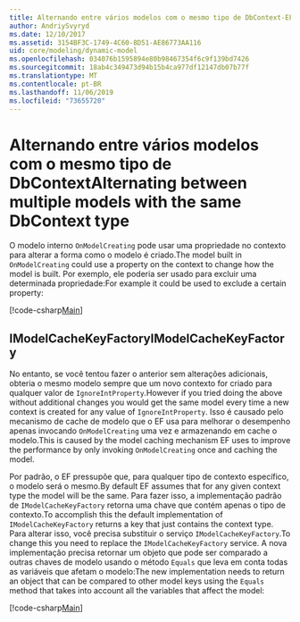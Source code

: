 ```yaml
---
title: Alternando entre vários modelos com o mesmo tipo de DbContext-EF Core
author: AndriySvyryd
ms.date: 12/10/2017
ms.assetid: 3154BF3C-1749-4C60-8D51-AE86773AA116
uid: core/modeling/dynamic-model
ms.openlocfilehash: 034076b1595894e80b98467354f6c9f139bd7426
ms.sourcegitcommit: 18ab4c349473d94b15b4ca977df12147db07b77f
ms.translationtype: MT
ms.contentlocale: pt-BR
ms.lasthandoff: 11/06/2019
ms.locfileid: "73655720"
---
```

# <a name="alternating-between-multiple-models-with-the-same-dbcontext-type"></a><span data-ttu-id="8ca75-102">Alternando entre vários modelos com o mesmo tipo de DbContext</span><span class="sxs-lookup"><span data-stu-id="8ca75-102">Alternating between multiple models with the same DbContext type</span></span>

<span data-ttu-id="8ca75-103">O modelo interno `OnModelCreating` pode usar uma propriedade no contexto para alterar a forma como o modelo é criado.</span><span class="sxs-lookup"><span data-stu-id="8ca75-103">The model built in `OnModelCreating` could use a property on the context to change how the model is built.</span></span> <span data-ttu-id="8ca75-104">Por exemplo, ele poderia ser usado para excluir uma determinada propriedade:</span><span class="sxs-lookup"><span data-stu-id="8ca75-104">For example it could be used to exclude a certain property:</span></span>

[!code-csharp[Main](../../../samples/core/DynamicModel/DynamicContext.cs?name=Class)]

## <a name="imodelcachekeyfactory"></a><span data-ttu-id="8ca75-105">IModelCacheKeyFactory</span><span class="sxs-lookup"><span data-stu-id="8ca75-105">IModelCacheKeyFactory</span></span>

<span data-ttu-id="8ca75-106">No entanto, se você tentou fazer o anterior sem alterações adicionais, obteria o mesmo modelo sempre que um novo contexto for criado para qualquer valor de `IgnoreIntProperty`.</span><span class="sxs-lookup"><span data-stu-id="8ca75-106">However if you tried doing the above without additional changes you would get the same model every time a new context is created for any value of `IgnoreIntProperty`.</span></span> <span data-ttu-id="8ca75-107">Isso é causado pelo mecanismo de cache de modelo que o EF usa para melhorar o desempenho apenas invocando `OnModelCreating` uma vez e armazenando em cache o modelo.</span><span class="sxs-lookup"><span data-stu-id="8ca75-107">This is caused by the model caching mechanism EF uses to improve the performance by only invoking `OnModelCreating` once and caching the model.</span></span>

<span data-ttu-id="8ca75-108">Por padrão, o EF pressupõe que, para qualquer tipo de contexto específico, o modelo será o mesmo.</span><span class="sxs-lookup"><span data-stu-id="8ca75-108">By default EF assumes that for any given context type the model will be the same.</span></span> <span data-ttu-id="8ca75-109">Para fazer isso, a implementação padrão de `IModelCacheKeyFactory` retorna uma chave que contém apenas o tipo de contexto.</span><span class="sxs-lookup"><span data-stu-id="8ca75-109">To accomplish this the default implementation of `IModelCacheKeyFactory` returns a key that just contains the context type.</span></span> <span data-ttu-id="8ca75-110">Para alterar isso, você precisa substituir o serviço `IModelCacheKeyFactory`.</span><span class="sxs-lookup"><span data-stu-id="8ca75-110">To change this you need to replace the `IModelCacheKeyFactory` service.</span></span> <span data-ttu-id="8ca75-111">A nova implementação precisa retornar um objeto que pode ser comparado a outras chaves de modelo usando o método `Equals` que leva em conta todas as variáveis que afetam o modelo:</span><span class="sxs-lookup"><span data-stu-id="8ca75-111">The new implementation needs to return an object that can be compared to other model keys using the `Equals` method that takes into account all the variables that affect the model:</span></span>

[!code-csharp[Main](../../../samples/core/DynamicModel/DynamicModelCacheKeyFactory.cs?name=Class)]
